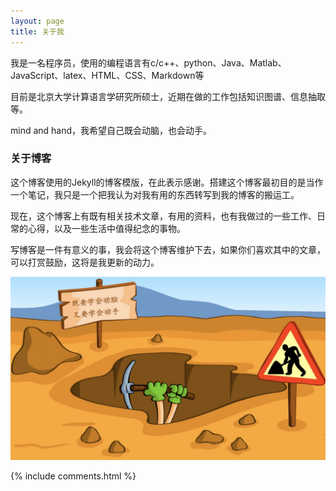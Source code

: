 ```yaml
---
layout: page
title: 关于我 
---
```


我是一名程序员，使用的编程语言有c/c++、python、Java、Matlab、JavaScript、latex、HTML、CSS、Markdown等
<p>
目前是北京大学计算语言学研究所硕士，近期在做的工作包括知识图谱、信息抽取等。
<p>
mind and hand，我希望自己既会动脑，也会动手。

<p>

<h3> 关于博客 </h3>  

<p>

这个博客使用的Jekyll的博客模版，在此表示感谢。搭建这个博客最初目的是当作一个笔记，我只是一个把我认为对我有用的东西转写到我的博客的搬运工。

<p>

现在，这个博客上有既有相关技术文章，有用的资料，也有我做过的一些工作、日常的心得，以及一些生活中值得纪念的事物。

<p>

写博客是一件有意义的事，我会将这个博客维护下去，如果你们喜欢其中的文章，可以打赏鼓励，这将是我更新的动力。

<p> 



![](/images/readme//back.png)   



{% include comments.html %}

